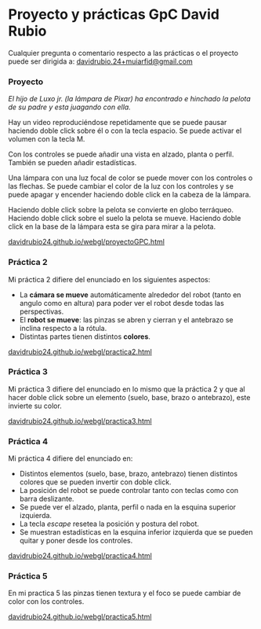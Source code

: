 # Proyecto y prácticas GpC David Rubio


Cualquier pregunta o comentario respecto a las prácticas o el proyecto puede ser dirigida a:
[davidrubio.24+muiarfid@gmail.com](mailto:davidrubio.24+muiarfid@gmail.com)

### Proyecto
*El hijo de Luxo jr. (la lámpara de Pixar) ha encontrado e hinchado la pelota de su padre y esta juagando con ella.*

Hay un video reproduciéndose repetidamente que se puede pausar haciendo doble click sobre él o con la tecla espacio. Se puede activar el volumen con la tecla M.

Con los controles se puede añadir una vista en alzado, planta o perfil. También se pueden añadir estadísticas.

Una lámpara con una luz focal de color se puede mover con los controles o las flechas. Se puede cambiar el color de la luz con los controles y se puede apagar y encender haciendo doble click en la cabeza de la lámpara.

Haciendo doble click sobre la pelota se convierte en globo terráqueo. Haciendo doble click sobre el suelo la pelota se mueve. Haciendo doble click en la base de la lámpara esta se gira para mirar a la pelota.

[davidrubio24.github.io/webgl/proyectoGPC.html](https://davidrubio24.github.io/webgl/proyectoGPC.html)

### Práctica 2

Mi práctica 2 difiere del enunciado en los siguientes aspectos:
* La **cámara se mueve** automáticamente alrededor del robot (tanto en angulo como en altura) para poder ver el robot desde todas las perspectivas.
* El **robot se mueve**: las pinzas se abren y cierran y el antebrazo se inclina respecto a la rótula.
* Distintas partes tienen distintos **colores**.

[davidrubio24.github.io/webgl/practica2.html](https://davidrubio24.github.io/webgl/practica2.html)

### Práctica 3

Mi práctica 3 difiere del enunciado en lo mismo que la práctica 2 y que al hacer doble click sobre un elemento (suelo, base, brazo o antebrazo), este invierte su color.

[davidrubio24.github.io/webgl/practica3.html](https://davidrubio24.github.io/webgl/practica3.html)


### Práctica 4

Mi práctica 4 difiere del enunciado en:
* Distintos elementos (suelo, base, brazo, antebrazo) tienen distintos colores que se pueden invertir con doble click.
* La posición del robot se puede controlar tanto con teclas como con barra deslizante.
* Se puede ver el alzado, planta, perfil o nada en la esquina superior izquierda.
* La tecla *escape* resetea la posición y postura del robot.
* Se muestran estadísticas en la esquina inferior izquierda que se pueden quitar y poner desde los controles.

[davidrubio24.github.io/webgl/practica4.html](https://davidrubio24.github.io/webgl/practica4.html)


### Práctica 5
 
En mi practica 5 las pinzas tienen textura y el foco se puede cambiar de color con los controles.
 
 [davidrubio24.github.io/webgl/practica5.html](https://davidrubio24.github.io/webgl/practica5.html)
 
